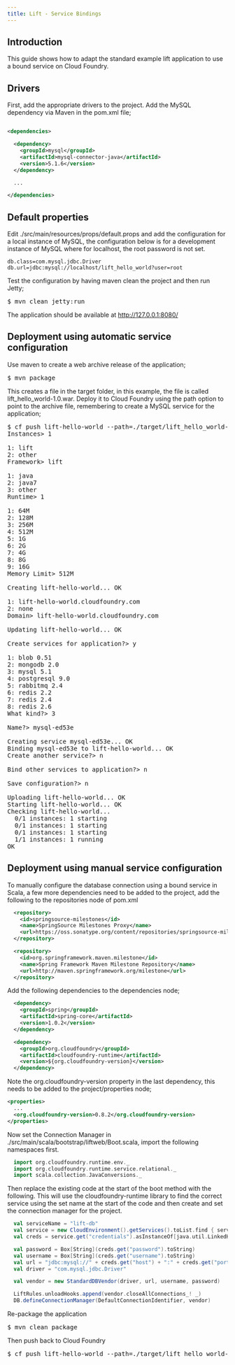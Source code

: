 ```yaml
---
title: Lift - Service Bindings
---
```


## <a id='intro'></a>Introduction ##

This guide shows how to adapt the standard example lift application to use a bound service on Cloud Foundry.

## <a id='drivers'></a>Drivers ##

First, add the appropriate drivers to the project. Add the MySQL dependency via Maven in the pom.xml file;

~~~xml

<dependencies>

  <dependency>
    <groupId>mysql</groupId>
    <artifactId>mysql-connector-java</artifactId>
    <version>5.1.6</version>
  </dependency>

  ...

</dependencies>
~~~

## <a id='default-properties'></a>Default properties ##

Edit ./src/main/resources/props/default.props and add the configuration for a local instance of MySQL, the configuration below is for a development instance of MySQL where for localhost, the root password is not set.

~~~
db.class=com.mysql.jdbc.Driver
db.url=jdbc:mysql://localhost/lift_hello_world?user=root
~~~

Test the configuration by having maven clean the project and then run Jetty;

<pre class="terminal">
$ mvn clean jetty:run
</pre>

The application should be available at http://127.0.0.1:8080/

## <a id='auto'></a>Deployment using automatic service configuration ##

Use maven to create a web archive release of the application;

<pre class="terminal">
$ mvn package
</pre>

This creates a file in the target folder, in this example, the file is called lift\_hello\_world-1.0.war. Deploy it to Cloud Foundry using the path option to point to the archive file, remembering to create a MySQL service for the application;

<pre class="terminal">
$ cf push lift-hello-world --path=./target/lift_hello_world-1.0.war
Instances> 1

1: lift
2: other
Framework> lift

1: java
2: java7
3: other
Runtime> 1

1: 64M
2: 128M
3: 256M
4: 512M
5: 1G
6: 2G
7: 4G
8: 8G
9: 16G
Memory Limit> 512M

Creating lift-hello-world... OK

1: lift-hello-world.cloudfoundry.com
2: none
Domain> lift-hello-world.cloudfoundry.com

Updating lift-hello-world... OK

Create services for application?> y

1: blob 0.51
2: mongodb 2.0
3: mysql 5.1
4: postgresql 9.0
5: rabbitmq 2.4
6: redis 2.2
7: redis 2.4
8: redis 2.6
What kind?> 3

Name?> mysql-ed53e

Creating service mysql-ed53e... OK
Binding mysql-ed53e to lift-hello-world... OK
Create another service?> n

Bind other services to application?> n

Save configuration?> n

Uploading lift-hello-world... OK
Starting lift-hello-world... OK
Checking lift-hello-world...
  0/1 instances: 1 starting
  0/1 instances: 1 starting
  0/1 instances: 1 starting
  1/1 instances: 1 running
OK
</pre>

## <a id='manual'></a>Deployment using manual service configuration ##

To manually configure the database connection using a bound service in Scala, a few more dependencies need to be added to the project, add the following to the repositories node of pom.xml

~~~xml
  <repository>
    <id>springsource-milestones</id>
    <name>SpringSource Milestones Proxy</name>
    <url>https://oss.sonatype.org/content/repositories/springsource-milestones</url>
  </repository>

  <repository>
    <id>org.springframework.maven.milestone</id>
    <name>Spring Framework Maven Milestone Repository</name>
    <url>http://maven.springframework.org/milestone</url>
  </repository>
~~~

Add the following dependencies to the dependencies node;

~~~xml
  <dependency>
    <groupId>spring</groupId>
    <artifactId>spring-core</artifactId>
    <version>1.0.2</version>
  </dependency>

  <dependency>
    <groupId>org.cloudfoundry</groupId>
    <artifactId>cloudfoundry-runtime</artifactId>
    <version>${org.cloudfoundry-version}</version>
  </dependency>
~~~

Note the org.cloudfoundry-version property in the last dependency, this needs to be added to the project/properties node;

~~~xml
<properties>
  ...
  <org.cloudfoundry-version>0.8.2</org.cloudfoundry-version>
</properties>
~~~

Now set the Connection Manager in ./src/main/scala/bootstrap/liftweb/Boot.scala, import the following namespaces first.

~~~scala
  import org.cloudfoundry.runtime.env._
  import org.cloudfoundry.runtime.service.relational._
  import scala.collection.JavaConversions._
~~~

Then replace the existing code at the start of the boot method with the following. This will use the cloudfoundry-runtime library to find the correct service using the set name at the start of the code and then create and set the connection manager for the project.

~~~scala
  val serviceName = "lift-db"
  val service = new CloudEnvironment().getServices().toList.find { service => service.get("name") == serviceName }
  val creds = service.get("credentials").asInstanceOf[java.util.LinkedHashMap[String, Object]]

  val password = Box[String](creds.get("password").toString)
  val username = Box[String](creds.get("username").toString)
  val url = "jdbc:mysql://" + creds.get("host") + ":" + creds.get("port") + "/" + creds.get("name")
  val driver = "com.mysql.jdbc.Driver"

  val vendor = new StandardDBVendor(driver, url, username, password)

  LiftRules.unloadHooks.append(vendor.closeAllConnections_! _)
  DB.defineConnectionManager(DefaultConnectionIdentifier, vendor)
~~~

Re-package the application

<pre class="terminal">
$ mvn clean package
</pre>

Then push back to Cloud Foundry

<pre class="terminal">
$ cf push lift-hello-world --path=./target/lift_hello_world-1.0.war
</pre>
